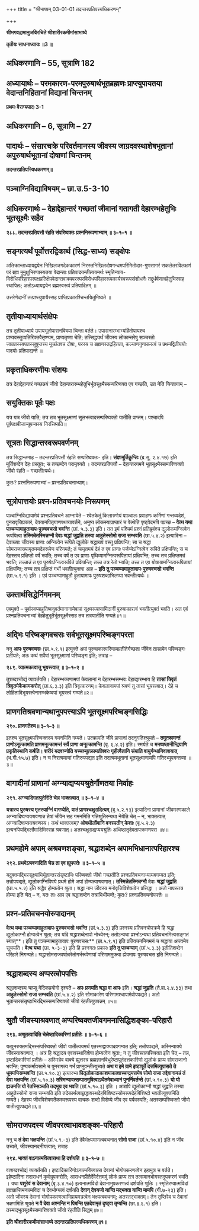 +++
title = "श्रीभाष्यम् 03-01-01 तदन्तरप्रतिपत्त्यधिकरणम्"

+++


**श्रीभगवद्रामानुजविरचिते श्रीशारीरकमीमांसाभाष्ये**

**तृतीयः साधनाध्यायः ॥3 ॥**

## अधिकरणानि – 55, सूत्राणि 182

## अध्यायार्थः – परमकारण-परमपुरुषार्थभूतब्रह्मणः प्राप्त्युपायतया वेदान्तनिहितानां विद्यानां चिन्तनम्

**प्रथमः वैराग्यपादः 3-1**

## अधिकरणानि – 6, सूत्राणि – 27

## पादार्थः – संसारचक्रे परिवर्तमानस्य जीवस्य जाग्रदवस्थाशेषभूतानां अपुरुषार्थभूतानां दोषाणां चिन्तनम्

**तदन्तरप्रतिपत्त्यिधकरणम्॥**

## पञ्चाग्निविद्याविषयम् – छा.उ.5-3-10

## अधिकरणार्थः – देहाद्देहान्तरं गच्छतां जीवानां गतागती देहारम्भहेतुभिः भूतसूक्ष्मैः सहैव

**२८८. तदन्तरप्रतिपत्तौ रंहति संपरिष्वक्तः प्रश्ननिरूपणाभ्याम् ॥ ३–१–१ ॥**

## सङ्गत्यर्थं पूर्वोत्तरद्विकार्थ (सिद्ध-साध्य) सङ्क्षेपः

अतिक्रान्ताध्यायद्वयेन निखिलजगदेककारणं निरस्तनिखिलदोषगन्धमपरिमितोदार-गुणसागरं सकलेतरविलक्षणं परं ब्रह्म मुमुक्षुभिरुपास्यतया वेदान्ताः प्रतिपादयन्तीत्ययमर्थः स्मृतिन्याय-विरोधिपरिहारपरपक्षप्रतिक्षेपवेदान्तवाक्यपरस्परविरोधपरिहाररूपकार्यस्वरूपसंशोधनैः तद्दुर्धर्षणत्वहेतुभिस्सह स्थापितः; अतोऽध्यायद्वयेन ब्रह्मस्वरूपं प्रतिपादितम् ॥

उत्तरेणेदानीं तत्प्राप्त्युपायैस्सह प्राप्तिप्रकारश्चिन्तयितुमिष्यते ॥

## तृतीयाध्यायार्थसंक्षेपः

तत्र तृतीयाध्याये उपायभूतोपासनविषया चिन्ता वर्तते। उपासनारम्भाभ्यर्हितोपायश्च प्राप्यवस्तुव्यतिरिक्तवैतृष्ण्यम्, प्राप्यतृष्णा चेति; तत्सिद्ध्यर्थं जीवस्य लोकान्तरेषु सञ्चरतो जाग्रतस्स्वपतस्सुषुप्तस्य मूर्च्छतश्च दोषाः, परस्य च ब्रह्मणस्तद्रहितता, कल्याणगुणाकरत्वं च प्रथमद्वितीययोः पादयोः प्रतिपाद्यन्ते ॥

## प्रकृताधिकरणीयः संशयः

तत्र देहाद्देहान्तरं गच्छन्नयं जीवो देहान्तरारम्भहेतुभिर्भूतसूक्ष्मैस्सम्परिष्वक्त एव गच्छति, उत नेति चिन्तायाम् –

## सयुक्तिकः पूर्वः पक्षः

यत्र यत्र जीवो याति; तत्र तत्र भूतसूक्ष्माणां सुलभत्वादसम्परिष्वक्तो यातीति प्राप्तम्। पश्चादपि पूर्वपक्षबीजान्युपन्यस्य निरसिष्यति॥

## सूत्रतः सिद्धान्तस्वरूपवर्णनम्

तत्र सिद्धान्तमाह – तदन्तरप्रतिपत्तौ रंहति सम्परिष्वक्तः- इति। **संज्ञामूर्तिकॢप्तिः** (ब्र.सू. २.४.१७) इति मूर्तिशब्देन देहः प्रस्तुतः; स तच्छब्देन परामृश्यते । तदन्तरप्रतिपत्तौ – देहान्तरगमने भूतसूक्ष्मैस्सम्परिष्वक्तो जीवो रंहति – गच्छतीत्यर्थः।

कुतः? प्रश्ननिरूपणाभ्यां – प्रश्नप्रतिवचनाभ्याम्।

## सूत्रोपात्तयोः प्रश्न-प्रतिवचनयोः निरूपणम्

पञ्चाग्निविद्यायामेवं प्रश्नप्रतिवचने आम्नायेते – श्वेतकेतुं किलारुणेयं पाञ्चालः प्रवाहणः कर्मिणां गन्तव्यदेशं, पुनरावृत्तिप्रकारं, देवयानपितृयाणपथव्यावर्तने, अमुष्य लोकस्याप्राप्तारं च वेत्थेति पृष्ट्वेदमपि पप्रच्छ – **वेत्थ यथा पञ्चम्यामाहुतावापः पुरुषवचसो भवन्ति** (छां. ५.३.३) इति। तत इमं पश्चिमं प्रश्नं प्रतिब्रुवंश्च द्युलोकमग्नित्वेन रूपयित्वा **तस्मिन्नेतस्मिन्नग्नौ देवाः श्रद्धां जुह्वति तस्या आहुतेस्सोमो राजा सम्भवति** (छा.५.४.२) इत्यादिना – देवाख्याः जीवस्य प्राणाः अग्नित्वेन रूपिते द्युलोके श्रद्धाख्यं वस्तु प्रक्षिपन्ति; सा च श्रद्धा सोमराजाख्यामृतमयदेहरूपेण परिणमते; तं चामृतमयं देहं त एव प्राणाः पर्जन्येऽग्नित्वेन रूपिते प्रक्षिपन्ति; स च देहस्तत्र प्रक्षिप्तो वर्षं भवति; तच्च वर्षं त एव प्राणाः पृथिव्यामग्नित्वरूपितायां प्रक्षिपन्ति; तच्च तत्र प्रक्षिप्तमन्नं भवति; तच्चान्नं त एव पुरुषेऽग्नित्वरूपिते प्रक्षिपन्ति; तच्च तत्र रेतो भवति; तच्च त एव योषायामग्नित्वरूपितायां प्रक्षिपन्ति; तच्च तत्र प्रक्षिप्तं गर्भो भवतीत्युक्त्वा आह – **इति तु पञ्चम्यामाहुतावापः पुरुषवचसो भवन्ति** (छा.५.९.१) इति । एवं पञ्चम्यामाहुतौ हुतायामापः पुरुषशब्दाभिलप्या भवन्तीत्यर्थः ॥

## उक्तार्थसिद्धेर्निगमनम्

एवमुक्ते – पूर्वास्वप्याहुतिष्वनुवर्तमानानामेवापां सूक्ष्मरूपाणामिदानीं पुरुषाकारत्वं भवतीत्युक्तं भवति। अत एवं प्रश्नप्रतिवचनाभ्यां देहहेतुभूतैर्भूतसूक्ष्मैस्सह तत्र तत्रयातीति गम्यते॥१॥

## अद्भिः परिष्वङ्गवचसः सर्वभूतसूक्ष्मपरिष्वङ्गपरता

ननु **आपः पुरुषवचसः** (छा.५.९.१) इत्युक्ते अपां पुरुषाकारपरिणामप्रतीतेर्गच्छता जीवेन तासामेव परिष्वङ्गः प्रतीयते; अतः कथं सर्वेषां भूतसूक्ष्माणां परिष्वङ्ग इति; तत्राह –

**२८९. त्र्यात्मकत्वात्तु भूयस्त्वात् ॥ ३–१–२ ॥**

तुशब्दश्चोद्यं व्यावर्तयति। देहारम्भकाणामपां केवलानां न देहारम्भसम्भवः देहाद्यारम्भाय हि **तासां त्रिवृतं त्रिवृतमेकैकामकरोत्** (छा.६.३.३) इति त्रिवृत्करणम्। केवलानामपां श्रवणं तु तासां भूयस्त्वात्। देहे च लोहितादिभूयस्त्वेनारम्भकेष्वपां भूयस्त्वं गम्यते॥२॥

## प्राणगतिश्रवणान्यथानुपपत्त्याऽपि भूतसूक्ष्मपरिष्वङ्गसिद्धिः

**२९०. प्राणगतेश्च॥ ३–१–३ ॥**

इतश्च भूतसूक्ष्मपरिष्वक्तस्य गमनमिति गम्यते। उत्क्रामति जीवे प्राणानां तदनुगतिश्श्रूयते – **तमुत्क्रामन्तं प्राणोऽनूत्क्रामति प्राणमनूत्क्रामन्तं सर्वे प्राणा अनूत्क्रामन्ति** (बृ. ६.४.२) इति। स्मर्यते च **मनष्षष्ठानीन्द्रियाणि प्रकृतिस्थानि कर्षति। शरीरं यदवाप्नोति यच्चाप्युत्क्रामतीश्वरः गृहीत्वैतानि संयाति वायुर्गन्धानिवाशयात्** (भ.गी.१५.७) इति। न च निराश्रयाणां गतिरुपपद्यत इति तदाश्रयभूतानां भूतसूक्ष्माणामपि गतिरभ्युपगन्तव्या ॥३॥

## वागादीनां प्राणानां अग्न्याद्यप्ययश्रुतेर्गौणतया निर्वाहः

**२९१. अग्न्यादिगतश्रुतेरिति चेन्न भाक्तत्वात् ॥ ३–१–४ ॥**

**यत्रास्य पुरुषस्य मृतस्याग्निं वागप्येति, वातं प्राणश्चक्षुरादित्यम्** (बृ.५.२.१३) इत्यादिना प्राणानां जीवमरणकाले अग्न्यादिष्वप्ययश्रवणान्न तेषां जीवेन सह गमनमिति गतिश्रुतिरन्यथा नेयेति चेत् – न, भाक्तत्वात् अग्न्यादिष्वप्ययश्रवणस्य। कथं भाक्तत्वम्?
**ओषधीर्लोमानि वनस्पतीन् केशाः** (बृ.५.२.३) इत्यनपियद्भिर्लोमादिभिस्सह श्रवणात्। अतश्चक्षुराद्यप्ययश्रुतिः अधिष्ठातृदेवतापक्रमणपरा ॥४॥

## प्रथमहोमे अपाम् अश्रवणशङ्का, श्रद्धाशब्देन अपामभिधानात्परिहारश्च

**२९२. प्रथमेऽश्रवणादिति चेन्न ता एव ह्युपपत्तेः ॥ ३–१–५ ॥**

यदुक्तमद्भिस्सूक्ष्माभिर्भूतान्तरसंसृष्टाभिः परिष्वक्तो जीवो गच्छतीति प्रश्नप्रतिवचनाभ्यामवगम्यत इति; तन्नोपपद्यते, द्युलोकाग्निविषये प्रथमे होमे अपां होम्यत्वाश्रवणात्। **तस्मिन्नेतस्मिन्नग्नौ** देवाः **श्रद्धां जुह्वति** (छा.५.५.२) इति श्रद्धैव होम्यत्वेन श्रुता। श्रद्धा नाम जीवस्य मनोवृत्तिविशेषत्वेन प्रसिद्धा । अतो नापस्तत्र होम्या इति चेत् – न, यतः ताः आप एव श्रद्धाशब्देन तत्राभिधीयन्ते; कुतः? प्रश्नप्रतिवचनोपपत्तेः ॥

## प्रश्न-प्रतिवचनयोरुपादानम्

 **वेत्थ यथा पञ्चम्यामाहुतावापः पुरुषवचसो**
**भवन्ति** (छां.५.३.३) इति प्रश्नस्य प्रतिवनचोपक्रमे हि श्रद्धा द्युलोकाग्नौ होम्यत्वेन श्रुता; तत्र यदि श्रद्धाशब्देनापो नोच्येरन्; ततोऽन्यथा प्रश्नोऽन्यथा प्रतिवचनमित्यसङ्गतं स्यात्**। इति तु पञ्चम्यामाहुतावापः पुरुषवचसः** (छा.५.९.१) इति प्रतिवचननिगमनं च श्रद्धाया अप्त्वमेव सूचयति। **वेत्थ यथा** (छा. ५-३-३) इति हि प्रश्नगतः प्रकारः **इति तु पञ्चम्याम्** (छां.५.३.३) इतीतिशब्देन परिहारे निगम्यते। श्रद्धासोमराजवर्षान्नरेतोगर्भरूपेणापां परिणाममुक्त्वा ह्येवमापः पुरुषवचस इति निगम्यते।

## श्रद्धाशब्दस्य अप्परत्वोपपत्तिः

श्रद्धाशब्दस्य चाप्सु वैदिकप्रयोगो दृश्यते – **अपः प्रणयति श्रद्धा वा आपः** इति। **श्रद्धां जुह्वति** (तै.ब्रा.२.४.३३) तथा **आहुतेस्सोमो राजा सम्भवति** (छां.५.४.२) इति सोमाकारेण परिणामश्चापामेवोपपद्यते। अतो भूतान्तरसंसृष्टाभिरद्भिस्सम्परिष्वक्तो जीवो रंहतीत्युपपन्नम् ॥५॥

## श्रुतौ जीवस्याश्रवणात् अप्परिष्वक्तजीवगमनासिद्धिशङ्का-परिहारौ

**२९३. अश्रुतत्वादिति चेन्नेष्टादिकारिणां प्रतीतेः ॥ ३–१–६ ॥**

यत्पुनरुक्तमद्भिस्संपरिष्वक्तो जीवो यातीत्ययमर्थ एतस्माद्वाक्यादवगम्यत इति; तन्नोपपद्यते, अस्मिन्वाक्ये जीवस्याश्रवणात् । अत्र हि श्रद्धादय एवावस्थाविशेषा होम्यत्वेन श्रुताः; न तु जीवस्तत्परिष्वक्त इति चेत् – तन्न, इष्टादिकारिणां प्रतीतेः – अस्मिन्नेव वाक्ये ह्युत्तरत्र ब्रह्मज्ञानविधुरेष्टापूर्तदत्तकारिणो द्युलोकं प्राप्य सोमराजानो भवन्ति; पुण्यकर्मावसाने च पुनरागत्य गर्भं प्राप्नुवन्तीत्युच्यते **अथ य इमे ग्रामे इष्टापूर्ते दत्तमित्युपासते ते धूममभिसम्भवन्ति** (छा.५.१०.३) इत्यारभ्य **पितृलोकादाकाशमाकाशाच्चन्द्रमसमेष सोमो राजा तद्देवानामन्नं तं देवा भक्षयन्ति** (छां.५.१०.३)
**तस्मिन्यावत्सम्पातमुषित्वाऽथैतमेवाध्वानं पुनर्निवर्तन्ते** (छां.५.१०.३) **यो यो ह्यन्नमत्ति यो रेतस्सिञ्चति तद्भूय एव भवति** (छां.५.१०.३) इति । अत्रापि द्युलोकाग्नौ श्रद्धां जुह्वति तस्या आहुतेस्सोमो राजा सम्भवति इति तदेकार्थत्वाछ्रद्धावस्थदेहविशिष्टस्सोमरूपदेहविशिष्टो भवतीत्युक्तमिति गम्यते। देहस्य जीवविशेषणतैकस्वरूपस्य वाचकः शब्दो विशेष्ये जीव एव पर्यवस्यति; अतस्सम्परिष्वक्तो जीवो यातीत्युपपद्यते॥६॥

## सोमराजपदस्य जीवपरत्वाभावशङ्का-परिहारौ

ननु च **तं देवा भक्षयन्ति** (छां.५.१.-३) इति देवैर्भक्ष्यमाणत्ववचनात् **सोमो राजा** (छां.५.१०.४) इति न जीव उच्यते, जीवस्यानदनीयत्वात्; तत्राह

**२९४. भाक्तं वाऽनात्मवित्वात्तथा हि दर्शयति ॥ ३–१–७ ॥**

वाशब्दश्चोद्यं व्यावर्तयति। इष्टादिकारिणोऽनात्मवित्त्वात्स देवानां भोगोपकरणत्वेन इहामुत्र च वर्तते। इहेष्टादिना तदाराधनं कुर्वन्नुपकरोति; आराधनप्रीतैर्देवैर्दत्तममुं लोकं प्राप्य तत्र तत्समानभोगस्तदुपकरणं भवति । यथा **पशुरेवं स देवानाम्** (बृ.३.४.१०) इत्यनात्मविदो देवानामुपकरणत्वं दर्शयति श्रुतिः । स्मृतिरप्यात्मविदां ब्रह्मप्राप्तिमनात्मविदां च देवभोग्यत्वं दर्शयति **देवान् देवयजो यान्ति मद्भक्ता यान्ति मामपि** (गी.७-२३) इति। अतो जीवस्य देवानां भोगोपकरणत्वाभिप्रायमन्नत्वेन भक्ष्यत्ववचनम्; अतस्तद्भाक्तम्। तेन तृप्तिरेव च देवानां भक्षणमिति श्रूयते **न वै देवा अश्नन्ति न पिबन्ति एतदेवामृतं दृष्ट्वा तृप्यन्ति** (छा.३.६.१) इति। तस्माद्भूतसूक्ष्मैस्सम्परिष्वक्तो जीवो रंहतीति सिद्धम्॥७॥

**इति श्रीशारीरकमीमांसाभाष्ये तदन्तरप्रतिपत्त्यधिकरणम्॥१॥**


